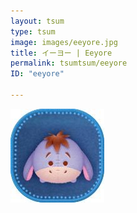 ```yaml
---
layout: tsum
type: tsum
image: images/eeyore.jpg
title: イーヨー | Eeyore
permalink: tsumtsum/eeyore
ID: "eeyore"

---
```

<img class="ui image" src="../images/eeyore.jpg">
